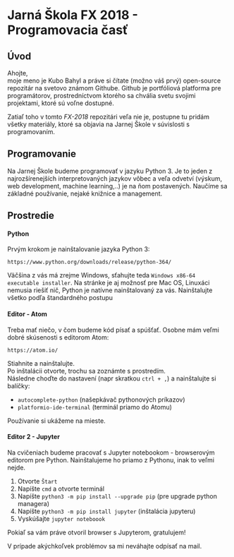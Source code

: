 # Jarná Škola FX 2018 - Programovacia časť

## Úvod
Ahojte,  
moje meno je Kubo Bahyl a práve si čítate (možno váš prvý) open-source repozitár na svetovo známom Githube. Github je portfóliová platforma pre programátorov, prostredníctvom ktorého sa chvália svetu svojimi projektami, ktoré sú voľne dostupné.

Zatiaľ toho v tomto *FX-2018* repozitári veľa nie je, postupne tu pridám všetky materiály, ktoré sa objavia na Jarnej Škole v súvislosti s programovaním.

## Programovanie

Na Jarnej Škole budeme programovať v jazyku Python 3. Je to jeden z najrozšírenejších interpretovaných jazykov vôbec a veľa odvetví (výskum, web development, machine learning,..) je na ňom postavených. Naučíme sa základné používanie, nejaké knižnice a management.

## Prostredie

#### Python

Prvým krokom je nainštalovanie jazyka Python 3:

`https://www.python.org/downloads/release/python-364/`

Väčšina z vás má zrejme Windows, sťahujte teda `Windows x86-64 executable installer`. Na stránke je aj možnosť pre Mac OS, Linuxáci nemusia riešiť nič, Python je natívne nainštalovaný za vás. Nainštalujte všetko podľa štandardného postupu

#### Editor - Atom

Treba mať niečo, v čom budeme kód písať a spúšťať. Osobne mám veľmi dobré skúsenosti s editorom Atom:

`https://atom.io/`

Stiahnite a nainštalujte.  
Po inštalácii otvorte, trochu sa zoznámte s prostredím.  
Následne choďte do nastavení (napr skratkou `ctrl + ,`) a nainštalujte si balíčky:

* `autocomplete-python` (našepkávač pythonových príkazov)
* `platformio-ide-terminal` (terminál priamo do Atomu)

Používanie si ukážeme na mieste.

#### Editor 2 - Jupyter

Na cvičeniach budeme pracovať s Jupyter notebookom - browserovým editorom pre Python. Nainštalujeme ho priamo z Pythonu, inak to veľmi nejde.

1. Otvorte `Štart`
2. Napíšte `cmd` a otvorte terminál
3. Napíšte `python3 -m pip install --upgrade pip` (pre upgrade python managera)
4. Napíšte `python3 -m pip install jupyter` (inštalácia jupyteru)
5. Vyskúšajte `jupyter noteboook`

Pokiaľ sa vám práve otvoril browser s Jupyterom, gratulujem!

V prípade akýchkoľvek problémov sa mi neváhajte odpísať na mail.
